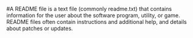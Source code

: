 #A README file is a text file (commonly readme.txt) that contains information for the user about the software program, utility, or game. README files often contain instructions and additional help, and details about patches or updates.
